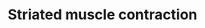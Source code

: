 ---
annotations:
- id: PW:0000004
  parent: regulatory pathway
  type: Pathway Ontology
  value: regulatory pathway
authors:
- Nsalomonis
- MaintBot
- J.Fong
- Lindarieswijk
- Eweitz
description: ''
last-edited: 2021-05-16
organisms:
- Rattus norvegicus
redirect_from:
- /index.php/Pathway:WP316
- /instance/WP316
- /instance/WP316_rr117022
revision: r117022
schema-jsonld:
- '@context': https://schema.org/
  '@id': https://wikipathways.github.io/pathways/WP316.html
  '@type': Dataset
  creator:
    '@type': Organization
    name: WikiPathways
  description: ''
  keywords:
  - ACTA2
  - Acta1
  - Actc1
  - Actg1
  - Actn2
  - Actn3
  - Actn4
  - DMD
  - Des
  - MYBPC1
  - Mybpc2
  - Mybpc3
  - Myh3
  - Myh6
  - Myh8
  - Myl1
  - Myl2
  - Myl3
  - Myl9
  - Myom1
  - Neb
  - TPM3
  - TPM4
  - Tmod1
  - Tnnc1
  - Tnnc2
  - Tnni1
  - Tnni2
  - Tnni3
  - Tnnt1
  - Tnnt2
  - Tnnt3
  - Tpm1
  - Tpm2
  - Ttn
  - Vim
  license: CC0
  name: Striated muscle contraction
seo: CreativeWork
title: Striated muscle contraction
wpid: WP316
---